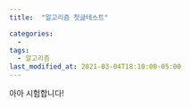 ```yaml
---
title:  "알고리즘 첫글테스트"

categories:
  - 
tags:
  - 알고리즘
last_modified_at: 2021-03-04T18:10:00-05:00
---
```



아아 시험합니다!

